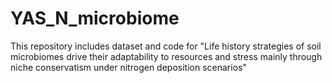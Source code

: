 # YAS_N_microbiome
This repository includes dataset and code for "Life history strategies of soil microbiomes drive their adaptability to resources and stress mainly through niche conservatism under nitrogen deposition scenarios"
